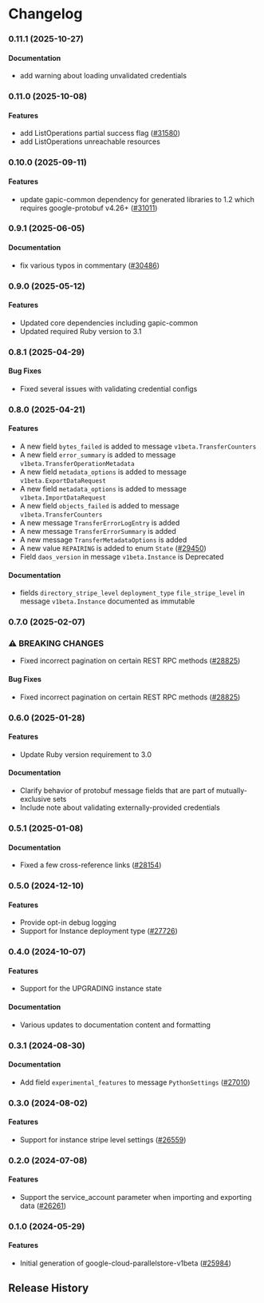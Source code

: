 # Changelog

### 0.11.1 (2025-10-27)

#### Documentation

* add warning about loading unvalidated credentials 

### 0.11.0 (2025-10-08)

#### Features

* add ListOperations partial success flag ([#31580](https://github.com/googleapis/google-cloud-ruby/issues/31580)) 
* add ListOperations unreachable resources 

### 0.10.0 (2025-09-11)

#### Features

* update gapic-common dependency for generated libraries to 1.2 which requires google-protobuf v4.26+ ([#31011](https://github.com/googleapis/google-cloud-ruby/issues/31011)) 

### 0.9.1 (2025-06-05)

#### Documentation

* fix various typos in commentary ([#30486](https://github.com/googleapis/google-cloud-ruby/issues/30486)) 

### 0.9.0 (2025-05-12)

#### Features

* Updated core dependencies including gapic-common 
* Updated required Ruby version to 3.1 

### 0.8.1 (2025-04-29)

#### Bug Fixes

* Fixed several issues with validating credential configs 

### 0.8.0 (2025-04-21)

#### Features

* A new field `bytes_failed` is added to message `v1beta.TransferCounters` 
* A new field `error_summary` is added to message `v1beta.TransferOperationMetadata` 
* A new field `metadata_options` is added to message `v1beta.ExportDataRequest` 
* A new field `metadata_options` is added to message `v1beta.ImportDataRequest` 
* A new field `objects_failed` is added to message `v1beta.TransferCounters` 
* A new message `TransferErrorLogEntry` is added 
* A new message `TransferErrorSummary` is added 
* A new message `TransferMetadataOptions` is added 
* A new value `REPAIRING` is added to enum `State` ([#29450](https://github.com/googleapis/google-cloud-ruby/issues/29450)) 
* Field `daos_version` in message `v1beta.Instance` is Deprecated 
#### Documentation

* fields `directory_stripe_level` `deployment_type` `file_stripe_level` in message `v1beta.Instance` documented as immutable 

### 0.7.0 (2025-02-07)

### ⚠ BREAKING CHANGES

* Fixed incorrect pagination on certain REST RPC methods ([#28825](https://github.com/googleapis/google-cloud-ruby/issues/28825))

#### Bug Fixes

* Fixed incorrect pagination on certain REST RPC methods ([#28825](https://github.com/googleapis/google-cloud-ruby/issues/28825)) 

### 0.6.0 (2025-01-28)

#### Features

* Update Ruby version requirement to 3.0 
#### Documentation

* Clarify behavior of protobuf message fields that are part of mutually-exclusive sets 
* Include note about validating externally-provided credentials 

### 0.5.1 (2025-01-08)

#### Documentation

* Fixed a few cross-reference links ([#28154](https://github.com/googleapis/google-cloud-ruby/issues/28154)) 

### 0.5.0 (2024-12-10)

#### Features

* Provide opt-in debug logging 
* Support for Instance deployment type ([#27726](https://github.com/googleapis/google-cloud-ruby/issues/27726)) 

### 0.4.0 (2024-10-07)

#### Features

* Support for the UPGRADING instance state 
#### Documentation

* Various updates to documentation content and formatting 

### 0.3.1 (2024-08-30)

#### Documentation

* Add field `experimental_features` to message `PythonSettings` ([#27010](https://github.com/googleapis/google-cloud-ruby/issues/27010)) 

### 0.3.0 (2024-08-02)

#### Features

* Support for instance stripe level settings ([#26559](https://github.com/googleapis/google-cloud-ruby/issues/26559)) 

### 0.2.0 (2024-07-08)

#### Features

* Support the service_account parameter when importing and exporting data ([#26261](https://github.com/googleapis/google-cloud-ruby/issues/26261)) 

### 0.1.0 (2024-05-29)

#### Features

* Initial generation of google-cloud-parallelstore-v1beta ([#25984](https://github.com/googleapis/google-cloud-ruby/issues/25984)) 

## Release History
